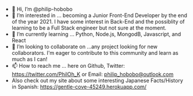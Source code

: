 - 👋 Hi, I’m @philip-hobobo
- 👀 I’m interested in ... becoming a Junior Front-End Developer by the end of the year 2021. I have some interest in Back-End and the possiblity of learning to be a Full Stack engineer but not sure at the moment.
- 🌱 I’m currently learning ... Python, Node.js, MongodB, Javascript, and React
- 💞️ I’m looking to collaborate on ...any project looking for new collaborators. I'm eager to contribute to this community and learn as much as I can!
- 📫 How to reach me ... here on Github, Twitter: https://twitter.com/PhilOh_K or Email: philip_hobobo@outlook.com
- Also check out my site about some interesting Japanese Facts/History in Spanish: https://gentle-cove-45249.herokuapp.com/
<!---
philip-hobobo/philip-hobobo is a ✨ special ✨ repository because its `README.md` (this file) appears on your GitHub profile.
You can click the Preview link to take a look at your changes.
--->
